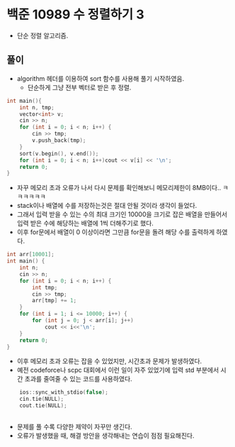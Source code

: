 
# 백준 10989 수 정렬하기 3
- 단순 정렬 알고리즘.

## 풀이
- algorithm 헤더를 이용하여 sort 함수를 사용해 풀기 시작하였음.
  * 단순하게 그냥 전부 벡터로 받은 후 정렬.

```C
int main(){
	int n, tmp;
	vector<int> v;
	cin >> n;
	for (int i = 0; i < n; i++) {
		cin >> tmp;
		v.push_back(tmp);
	}
	sort(v.begin(), v.end());
	for (int i = 0; i < n; i++)cout << v[i] << '\n';
	return 0;
}
```

- 자꾸 메모리 초과 오류가 나서 다시 문제를 확인해보니 메모리제한이 8MB이다.. ㅋㅋㅋㅋㅋㅋ
- stack이나 배열에 수를 저장하는것은 절대 안될 것이라 생각이 들었다.
- 그래서 입력 받을 수 있는 수의 최대 크기인 10000을 크기로 잡은 배열을 만들어서 입력 받은 수에 해당하는 배열에 1씩 더해주기로 했다.
- 이후 for문에서 배열이 0 이상이라면 그만큼 for문을 돌려 해당 수를 출력하게 하였다.

```C
int arr[10001];
int main() {
	int n;
	cin >> n;
	for (int i = 0; i < n; i++) {
		int tmp;
		cin >> tmp;
		arr[tmp] += 1;
	}
	for (int i = 1; i <= 10000; i++) {
		for (int j = 0; j < arr[i]; j++)
			cout << i<<'\n';
	}
	return 0;
}
```

- 이후 메모리 초과 오류는 잡을 수 있었지만, 시간초과 문제가 발생하였다.
- 예전 codeforce나 scpc 대회에서 이런 일이 자주 있었기에 입력 std 부분에서 시간 초과를 줄여줄 수 있는 코드를 사용하였다.
```C
	ios::sync_with_stdio(false);
	cin.tie(NULL);
	cout.tie(NULL);
```

##
- 문제를 풀 수록 다양한 제약이 자꾸만 생긴다.
- 오류가 발생했을 때, 해결 방안을 생각해내는 연습이 점점 필요해진다.
